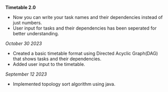 **Timetable 2.0**
- Now you can write your task names and their dependencies instead of just numbers.
- User input for tasks and their dependencies has been seperated for better understanding.

*October 30 2023*
- Created a basic timetable format using Directed Acyclic Graph(DAG) that shows tasks and their dependencies.
- Added user input to the timetable.
  
*September 12 2023*
- Implemented topology sort algorithm using java.
